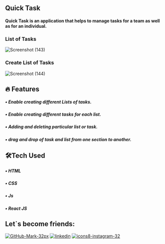 ## Quick Task


#### Quick Task is an application that helps to manage tasks for a team as well as for an individual.

### List of Tasks
![Screenshot (143)](https://user-images.githubusercontent.com/59495227/184584922-f790de78-e2f9-4207-8f86-4b53d6766629.png)

### Create List of Tasks
![Screenshot (144)](https://user-images.githubusercontent.com/59495227/184584871-1064fccc-e1fa-4e3f-9827-517e2c446ea9.png)


## 🔥 Features
##### • Enable creating different Lists of tasks.
##### • Enable creating different tasks for each list.
##### • Adding and deleting particular list or task.
##### • drag and drop of task and list from one section to another.

## 🛠Tech Used
##### • HTML
##### • CSS
##### • Js
##### • React JS


## Let`s become friends:

[![GitHub-Mark-32px](https://user-images.githubusercontent.com/59495227/103273942-78a02900-49e6-11eb-8e97-6cca8638660f.png)](https://github.com/bajajanjana)
[![linkedin](https://user-images.githubusercontent.com/59495227/103274028-ad13e500-49e6-11eb-9385-f1a9468dfc20.png)](https://www.linkedin.com/in/anjana-bajaj-395870194/)
[![icons8-instagram-32](https://user-images.githubusercontent.com/59495227/103274084-c9b01d00-49e6-11eb-807f-039dce6979fb.png)](https://www.instagram.com/anjana_b99/)
